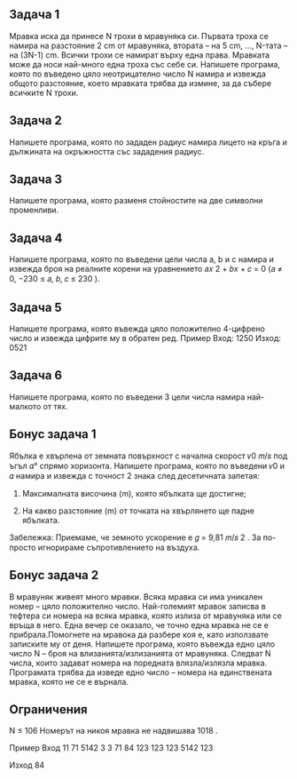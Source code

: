 ## Задача 1

Мравка иска да принесе N трохи в мравуняка си. Първата троха се намира на разстояние 2 cm от
мравуняка, втората – на 5 cm, ..., N-тата – на (3N-1) cm. Всички трохи се намират върху една права.
Мравката може да носи най-много една троха със себе си.
Напишете програма, която по въведено цяло неотрицателно число N намира и извежда общото
разстояние, което мравката трябва да измине, за да събере всичките N трохи.

## Задача 2
Напишете програма, която по зададен радиус намира лицето на кръга и дължината на
окръжността със зададения радиус.

## Задача 3
Напишете програма, която разменя стойностите на две символни променливи.

## Задача 4
Напишете програма, която по въведени цели числа a, b и с намира и извежда броя на реалните
корени на уравнението 𝑎𝑥 2 + 𝑏𝑥 + 𝑐 = 0 (𝑎 ≠ 0, −230 ≤ 𝑎, 𝑏, 𝑐 ≤ 230 ).

## Задача 5
Напишете програма, която въвежда цяло положително 4-цифрено число и извежда цифрите му в
обратен ред.
Пример
Вход: 1250
Изход: 0521

## Задача 6
Напишете програма, която по въведени 3 цели числа намира най-малкото от тях.

## Бонус задача 1
Ябълка е хвърлена от земната повърхност с начална скорост 𝑣0 𝑚/𝑠 под ъгъл 𝛼° спрямо хоризонта.
Напишете програма, която по въведени 𝑣0 и 𝛼 намира и извежда с точност 2 знака след
десетичната запетая:

1. Максималната височина (m), която ябълката ще достигне;

2. На какво разстояние (m) от точката на хвърлянето ще падне ябълката.

Забележка: Приемаме, че земното ускорение е 𝑔 = 9,81 𝑚/𝑠 2 . За по-просто игнорираме
съпротивлението на въздуха.

## Бонус задача 2
В мравуняк живеят много мравки. Всяка мравка си има уникален номер – цяло положително
число. Най-големият мравок записва в тефтера си номера на всяка мравка, която излиза от
мравуняка или се връща в него. Една вечер се оказало, че точно една мравка не се е прибрала.Помогнете на мравока да разбере коя е, като използвате записките му от деня. Напишете
програма, която въвежда едно цяло число N – броя на влизанията/излизанията от мравуняка.
Следват N числа, които задават номера на поредната влязла/излязла мравка. Програмата трябва
да изведе едно число – номера на единствената мравка, която не се е върнала.

## Ограничения
N ≤ 106
Номерът на никоя мравка не надвишава 1018 .


Пример
Вход
11
71
5142
3
3
71
84
123
123
123
5142
123

Изход
84